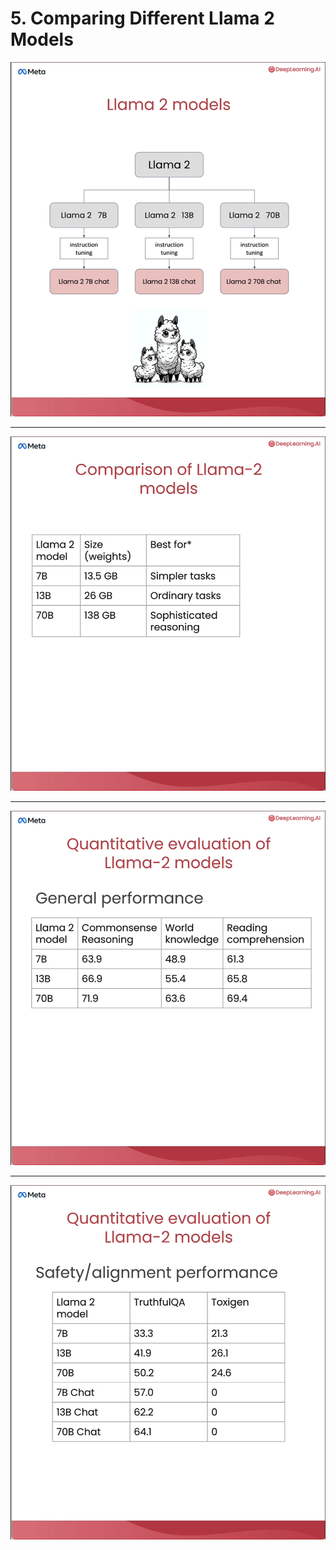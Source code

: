 # 5. Comparing Different Llama 2 Models

![](Slides/videoframe_47526.png)

---

![](Slides/videoframe_77143.png)

---

![](Slides/videoframe_105670.png)

---

![](Slides/videoframe_151238.png)
